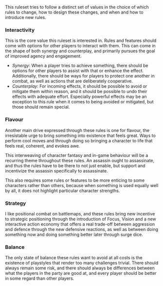 This ruleset tries to follow a distinct set of values in the choice of which rules to change, how to design these changes, and when and how to introduce new rules.
### Interactivity
This is the core value this ruleset is interested in. Rules and features should come with options for other players to interact with them. This can come in the shape of both synergy and counterplay, and primarily pursues the goal of improved agency and engagement.
- *Synergy*: When a player tries to achieve something, there should be options for other players to assist with that or enhance the effect. Additionally, there should be ways for players to protect one another in combat, as well as actions that are deliberately cooperative.
- *Counterplay*: For incoming effects, it should be possible to avoid or mitigate them within reason, and it should be possible to undo their effects with adequate effort. Especially powerful effects may be an exception to this rule when it comes to being avoided or mitigated, but those should remain special.
### Flavour
Another main drive expressed through these rules is one for flavour, the irresistable urge to bring something into existence that feels great. Ways to perform cool moves and through doing so bringing a character to life that feels real, coherent, and evokes awe.

This interweaving of character fantasy and in-game behaviour will be a recurring theme throughout these rules. An assassin ought to assassinate, and thus the rules have to be there to not just enable, but support and incentivize the assassin specifically to assassinate.

This also requires some rules or features to be more enticing to some characters rather than others, because when something is used equally well by all, it does not highlight particular character strengths.
### Strategy
I like positional combat on battlemaps, and these rules bring new incentive to strategic positioning through the introduction of Focus, Vision and a new interactive action economy that offers a real trade-off between aggression and defence through the new defensive reactions, as well as between doing something now and doing something better later through surge dice.
### Balance
The only state of balance these rules want to avoid at all costs is the existence of playstyles that render too many challenges trivial. There should always remain some risk, and there should always be differences between what the players in the party are good at, and every player should be better in some regard than other players.